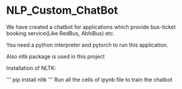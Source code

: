 # NLP_Custom_ChatBot

We have created a chatbot for applications which provide bus-ticket booking service(Like RedBus, AbhiBus) etc.

You need a python interpreter and pytorch to run this application.

Also nltk package is used in this project

Installation of NLTK:

''' 
pip install nltk
'''
Run all the cells of ipynb file to train the chatbot




